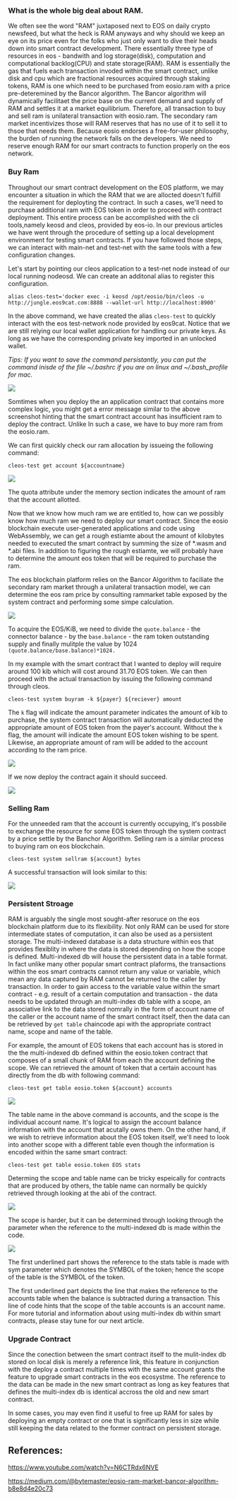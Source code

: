 ### What is the whole big deal about RAM.

We often see the word "RAM" juxtaposed next to EOS on daily crypto newsfeed, but what the heck is RAM anyways and why should we keep an eye on its price even for the folks who just only want to dive their heads down into smart contract development. There essentially three type of resources in eos - bandwith and log storage(disk), computation and computational backlog(CPU) and state storage(RAM). RAM is essentially the gas that fuels each transaction invoded within the smart contract, unlike disk and cpu which are fractional resources acquired through staking tokens, RAM is one which need to be purchased from eosio.ram with a price pre-deteremined by the Bancor algorithm. The Bancor algorithm will dynamically facilitaet the price base on the current demand and supply of RAM and settles it at a market equilibrium. Therefore, all transaction to buy and sell ram is unilateral transaction with eosio.ram. The secondary ram market incentivizes those will RAM reserves that has no use of it to sell it to thsoe that needs them. Because eosio endorses a free-for-user philosophy, the burden of running the network falls on the developers. We need to reserve enough RAM for our smart contracts to function properly on the eos network.  


### Buy Ram

Throughout our smart contract development on the EOS platform, we may encounter a situation in which the RAM that we are allocted doesn't fulfill the requirement for deployting the contract. In such a cases, we'll need to purchase additional ram with EOS token in order to proceed with contract deployment. This entire process can be accomplished with the cli tools,namely keosd and cleos, provided by eos-io. In our previous articles we have went through the procedure of setting up a local development environment for testing smart contracts. If you have followed those steps, we can interact with main-net and test-net with the same tools with a few configuration changes.

Let's start by pointing our cleos application to a test-net node instead of our local running nodeosd. We can create an additonal alias to register this configuration.

```
alias cleos-test='docker exec -i keosd /opt/eosio/bin/cleos -u http://jungle.eos9cat.com:8888 --wallet-url http://localhost:8900'
```

In the above command, we have created the alias `cleos-test` to quickly interact with the eos test-network node provided by eos9cat. Notice that we are still relying our local wallet application for handling our private keys. As long as we have the corresponding private key imported in an unlocked wallet.

*Tips: If you want to save the command persistantly, you can put the command inisde of the file ~/.bashrc if you are on linux and ~/.bash_profile for mac.*

![](1.png)

Somtimes when you deploy the an application contract that contains more complex logic, you might get a error message similar to the above screenshot hinting that the smart contract account has insufficient ram to deploy the contract. Unlike 
In such a case, we have to buy more ram from the eosio.ram.

We can first quickly check our ram allocation by issueing the following command:
```
cleos-test get account ${accountname}
```
![](2.png)

The quota attribute under the memory section indicates the amount of ram that the account allotted.

Now that we know how much ram we are entitled to, how can we possibly know how much ram we need to deploy our smart contract. Since the eosio blockchain execute user-generated applications and code using WebAssembly, we can get a rough estiamte about the amount of kilobytes needed to executed the smart contract by summing the size of *.wasm and *.abi files. In addition to figuring the rough estiamte, we will probably have to determine the amount eos token that will be required to purchase the ram.

The eos blockchain platform relies on the Bancor Algorithm to faciliate the secondary ram market through a unilateral transaction model, we can determine the eos ram price by consulting rammarket table exposed by the system contract and performing some simpe calculation.

![](3.png)

To acquire the EOS/KiB, we need to divide the `quote.balance` - the connector balance - by the `base.balance` - the ram token outstanding supply and finally mulitple the value by 1024 `(quote.balance/base.balance)*1024. `

In my example with the smart contract that I wanted to deploy will require around 100 kib which will cost around 31.70 EOS token. We can then proceed with the actual transaction by issuing the following command through cleos.

```
cleos-test system buyram -k ${payer} ${reciever} amount
```

The `k` flag will indicate the amount parameter indicates the amount of kib to purchase, the system contract transaction will automatically deducted the appropriate amount of EOS token from the payer's account. Without the `k` flag, the amount will indicate the amount EOS token wishing to be spent. Likewise, an appropriate amount of ram will be added to the account according to the ram price. 

![](4.png)

If we now deploy the contract again it should succeed.

![](5.png)

### Selling Ram

For the unneeded ram that the account is currently occupying, it's possbile to exchange the resource for some EOS token through the system contract by a price settle by the Banchor Algorithm. Selling ram is a similar process to buying ram on eos blockchain.

```
cleos-test system sellram ${account} bytes
```

A successful transaction will look similar to this:

![](6.png)

### Persistent Stroage

RAM is arguably the single most sought-after resoruce on the eos blockchain platform due to its flexibility. Not only RAM can be used for store intermediate states of computation, it can also be used as a persistent storage. The multi-indexed database is a data structure within eos that 
provides flexiblity in where the data is stored depending on how the scope is defined. Multi-indexed db will house the persistent data in a table format. In fact unlike many other popular smart contract plaforms, the transactions within the eos smart contracts cannot return any value or variable, which mean any data captured by RAM cannot be returned to the caller by transaction. In order to gain access to the variable value within the smart contract - e.g. result of a certain computation and transaction -  the data needs to be updated through an multi-index db table with a scope, an associative link to the data stored nomrally in the form of account name of the caller or the account name of the smart contract itself, then the data can be retrieved by `get table` chaincode api with the appropriate contract name, scope and name of the table. 

For example, the amount of EOS tokens that each account has is stored in the the multi-indexed db defined within the eosio.token contract that composes of a small chunk of RAM from each the account defining the scope. We can retrieved the amount of token that a certain account has directly from the db with following command:

```
cleos-test get table eosio.token ${account} accounts
```
![](7.png)

The table name in the above command is accounts, and the scope is the individual account name. It's logical to assign the account balance information with the account that acutally owns them. On the other hand, if we wish to retrieve information about the EOS token itself, we'll need to look into another scope with a different table even though the information is encoded within the same smart contract:

```
cleos-test get table eosio.token EOS stats
```

Determing the scope and table name can be tricky espeically for contracts that are produced by others, the table name can normally be quickly retrieved through looking at the abi of the contract.

![](8.png)

The scope is harder, but it can be determined through looking through the parameter when the reference to the multi-indexed db is made within the code. 


![](9.png)

The first underlined part shows the reference to the stats table is made with sym parameter which denotes the SYMBOL of the token; hence the scope of the table is the SYMBOL of the token.

The first underlined part depicts the line that makes the reference to the accounts table when the balance is subtracted during a transaction. This line of code hints that the scope of the table accounts is an account name. For more tutorial and information about using multi-index db within smart contracts, please stay tune for our next article. 


### Upgrade Contract
Since the conection between the smart contract itself to the mulit-index db stored on local disk is merely a reference link, this feature in conjunction with the deploy a contract multiple times with the same account grants the feature to upgrade smart contracts in the eos ecosystme. The reference to the data can be made in the new smart contract as long as key features that defines the multi-index db is identical accross the old and new smart contract. 

In some cases, you may even find it useful to free up RAM for sales by deploying an empty contract or one that is significantly less in size while still keeping the data related to the former contract on persistent storage. 



## References:

https://www.youtube.com/watch?v=N6CTRdx6NVE


https://medium.com/@bytemaster/eosio-ram-market-bancor-algorithm-b8e8d4e20c73